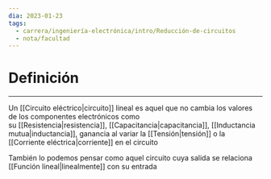 ```yaml
---
dia: 2023-01-23
tags:
  - carrera/ingeniería-electrónica/intro/Reducción-de-circuitos
  - nota/facultad
---
```

# Definición
---
Un [[Circuito eléctrico|circuito]] lineal es aquel que no cambia los valores de los componentes electrónicos como su [[Resistencia|resistencia]], [[Capacitancia|capacitancia]], [[Inductancia mutua|inductancia]], ganancia al variar la [[Tensión|tensión]] o la [[Corriente eléctrica|corriente]] en el circuito

También lo podemos pensar como aquel circuito cuya salida se relaciona [[Función lineal|linealmente]] con su entrada